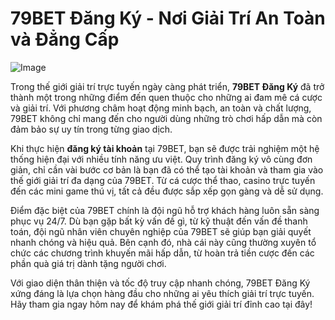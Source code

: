 # 79BET Đăng Ký - Nơi Giải Trí An Toàn và Đẳng Cấp

![Image](https://github.com/user-attachments/assets/bd51ea9f-0666-407b-a7a7-98ead6de688c)

Trong thế giới giải trí trực tuyến ngày càng phát triển, **79BET Đăng Ký** đã trở thành một trong những điểm đến quen thuộc cho những ai đam mê cá cược và giải trí. Với phương châm hoạt động minh bạch, an toàn và chất lượng, 79BET không chỉ mang đến cho người dùng những trò chơi hấp dẫn mà còn đảm bảo sự uy tín trong từng giao dịch.

Khi thực hiện **đăng ký tài khoản** tại 79BET, bạn sẽ được trải nghiệm một hệ thống hiện đại với nhiều tính năng ưu việt. Quy trình đăng ký vô cùng đơn giản, chỉ cần vài bước cơ bản là bạn đã có thể tạo tài khoản và tham gia vào thế giới giải trí đa dạng của 79BET. Từ cá cược thể thao, casino trực tuyến đến các mini game thú vị, tất cả đều được sắp xếp gọn gàng và dễ sử dụng.

Điểm đặc biệt của 79BET chính là đội ngũ hỗ trợ khách hàng luôn sẵn sàng phục vụ 24/7. Dù bạn gặp bất kỳ vấn đề gì, từ kỹ thuật đến vấn đề thanh toán, đội ngũ nhân viên chuyên nghiệp của 79BET sẽ giúp bạn giải quyết nhanh chóng và hiệu quả. Bên cạnh đó, nhà cái này cũng thường xuyên tổ chức các chương trình khuyến mãi hấp dẫn, từ hoàn trả tiền cược đến các phần quà giá trị dành tặng người chơi.

Với giao diện thân thiện và tốc độ truy cập nhanh chóng, 79BET Đăng Ký xứng đáng là lựa chọn hàng đầu cho những ai yêu thích giải trí trực tuyến. Hãy tham gia ngay hôm nay để khám phá thế giới giải trí đỉnh cao tại đây!